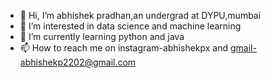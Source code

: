 - 👋 Hi, I’m abhishek pradhan,an undergrad at DYPU,mumbai
- 👀 I’m interested in data science and machine learning
- 🌱 I’m currently learning python and java 
- 📫 How to reach me on instagram-abhishekpx and gmail-abhishekp2202@gmail.com


<!---
iamap22/iamap22 is a ✨ special ✨ repository because its `README.md` (this file) appears on your GitHub profile.
You can click the Preview link to take a look at your changes.
--->
